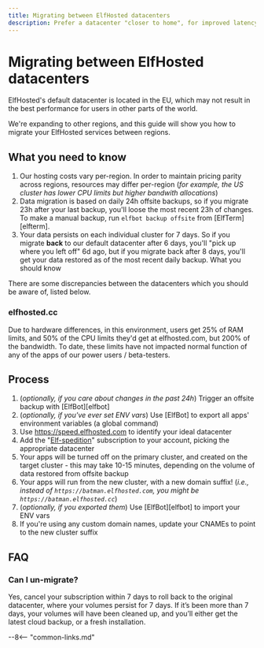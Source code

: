```yaml
---
title: Migrating between ElfHosted datacenters
description: Prefer a datacenter "closer to home", for improved latency / throughput? Here's a quick guide
---
```


# Migrating between ElfHosted datacenters

ElfHosted's default datacenter is located in the EU, which may not result in the best performance for users in other parts of the world.

We're expanding to other regions, and this guide will show you how to migrate your ElfHosted services between regions.

## What you need to know

1. Our hosting costs vary per-region. In order to maintain pricing parity across regions, resources may differ per-region (*for example, the US cluster has lower CPU limits but higher bandwith allocations*)
2. Data migration is based on daily 24h offsite backups, so if you migrate 23h after your last backup, you'll loose the most recent 23h of changes. To make a manual backup, run `elfbot backup offsite` from [ElfTerm][elfterm].
3. Your data persists on each individual cluster for 7 days. So if you migrate **back** to our default datacenter after 6 days, you'll "pick up where you left off" 6d ago, but if you migrate back after 8 days, you'll get your data restored as of the most recent daily backup.
What you should know

There are some discrepancies between the datacenters which you should be aware of, listed below.

### elfhosted.cc

Due to hardware differences, in this environment, users get 25% of RAM limits, and 50% of the CPU limits they'd get at elfhosted.com, but 200% of the bandwidth. To date, these limits have not impacted normal function of any of the apps of our power users / beta-testers.

## Process

1. (*optionally, if you care about changes in the past 24h*) Trigger an offsite backup with [ElfBot][elfbot]
2. (*optionally, if you've ever set ENV vars*) Use [ElfBot] to export all apps' environment variables (a global command)
3. Use https://speed.elfhosted.com to identify your ideal datacenter
4. Add the "[Elf-spedition](https://store.elfhosted.com/product/regional-relocation)" subscription to your account, picking the appropriate datacenter
5. Your apps will be turned off on the primary cluster, and created on the target cluster - this may take 10-15 minutes, depending on the volume of data restored from offsite backup
6. Your apps will run from the new cluster, with a new domain suffix! (*i.e., instead of `https://batman.elfhosted.com`, you might be `https://batman.elfhosted.cc`*)
7. (*optionally, if you exported them*) Use [ElfBot][elfbot] to import your ENV vars
8. If you're using any custom domain names, update your CNAMEs to point to the new cluster suffix

## FAQ

### Can I un-migrate?

Yes, cancel your subscription within 7 days to roll back to the original datacenter, where your volumes persist for 7 days. If it’s been more than 7 days, your volumes will have been cleaned up, and you’ll either get the latest cloud backup, or a fresh installation.

--8<-- "common-links.md"